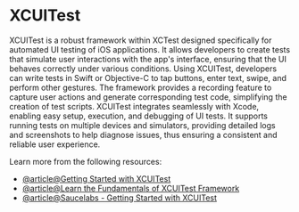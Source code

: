 # XCUITest

XCUITest is a robust framework within XCTest designed specifically for automated UI testing of iOS applications. It allows developers to create tests that simulate user interactions with the app's interface, ensuring that the UI behaves correctly under various conditions. Using XCUITest, developers can write tests in Swift or Objective-C to tap buttons, enter text, swipe, and perform other gestures. The framework provides a recording feature to capture user actions and generate corresponding test code, simplifying the creation of test scripts. XCUITest integrates seamlessly with Xcode, enabling easy setup, execution, and debugging of UI tests. It supports running tests on multiple devices and simulators, providing detailed logs and screenshots to help diagnose issues, thus ensuring a consistent and reliable user experience.

Learn more from the following resources:

- [@article@Getting Started with XCUITest](https://www.browserstack.com/guide/getting-started-xcuitest-framework)
- [@article@Learn the Fundamentals of XCUITest Framework](https://www.headspin.io/blog/a-step-by-step-guide-to-xcuitest-framework)
- [@article@Saucelabs - Getting Started with XCUITest](https://saucelabs.com/resources/blog/getting-started-with-xcuitest)